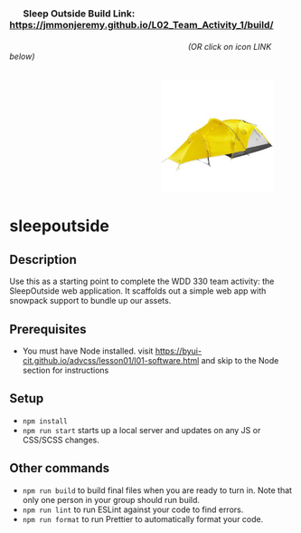 ### &emsp; &nbsp;Sleep Outside Build Link: https://jmmonjeremy.github.io/L02_Team_Activity_1/build/

###### &emsp; &emsp; &nbsp; &nbsp; &nbsp; &emsp; &emsp; &nbsp; &nbsp; &emsp; &nbsp; &emsp; &emsp; &emsp; &nbsp; &nbsp; &emsp; &nbsp; &emsp; &emsp; &emsp; &nbsp; &nbsp; &emsp;(OR click on icon LINK below)                                                       

 &emsp; &nbsp; &nbsp; &emsp; &nbsp; &emsp; &emsp; &emsp; &nbsp; &nbsp; &emsp; &nbsp; &emsp; &emsp; &emsp; &nbsp; &nbsp; &emsp; &nbsp; &emsp; [<img src="src/images/tents/the-north-face-alpine-guide-tent-3-person-4-season-in-canary-yellow-high-rise-grey~p~985pr_01~320.jpg" width="200">](https://jmmonjeremy.github.io/L02_Team_Activity_1/build/)

# sleepoutside

## Description

Use this as a starting point to complete the WDD 330 team activity: the SleepOutside web application. It scaffolds out a simple web app with snowpack support to bundle up our assets.

## Prerequisites

- You must have Node installed. visit https://byui-cit.github.io/advcss/lesson01/l01-software.html and skip to the Node section for instructions

## Setup

- `npm install`
- `npm run start` starts up a local server and updates on any JS or CSS/SCSS changes.

## Other commands

- `npm run build` to build final files when you are ready to turn in. Note that only one person in your group should run build.
- `npm run lint` to run ESLint against your code to find errors.
- `npm run format` to run Prettier to automatically format your code.
